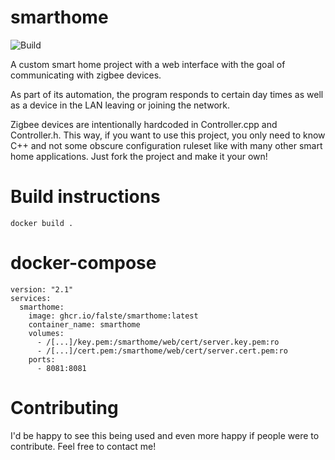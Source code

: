 # smarthome
![Build](https://github.com/falste/smarthome/actions/workflows/build.yml/badge.svg)

A custom smart home project with a web interface with the goal of communicating with zigbee devices.

As part of its automation, the program responds to certain day times as well as a device in the LAN leaving or joining the network.

Zigbee devices are intentionally hardcoded in Controller.cpp and Controller.h. This way, if you want to use this project, you only need to know C++ and not some obscure configuration ruleset like with many other smart home applications. Just fork the project and make it your own!

# Build instructions

```
docker build .
```

# docker-compose

```
version: "2.1"
services:
  smarthome:
    image: ghcr.io/falste/smarthome:latest
    container_name: smarthome
    volumes:
      - /[...]/key.pem:/smarthome/web/cert/server.key.pem:ro
      - /[...]/cert.pem:/smarthome/web/cert/server.cert.pem:ro
    ports:
      - 8081:8081
```

# Contributing
I'd be happy to see this being used and even more happy if people were to contribute. Feel free to contact me!

